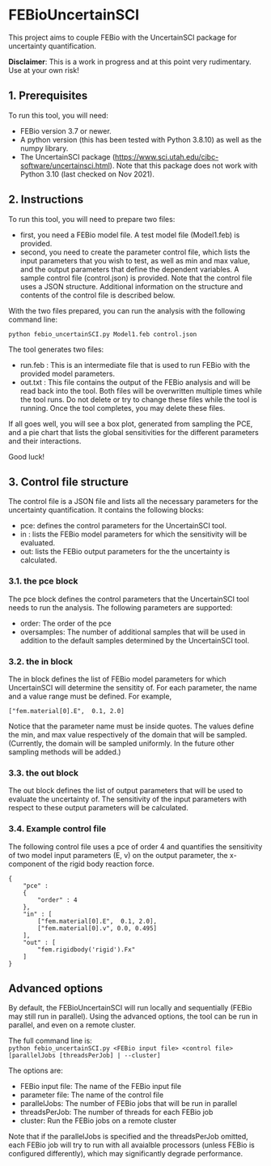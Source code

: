 # FEBioUncertainSCI
This project aims to couple FEBio with the UncertainSCI package for uncertainty quantification. 

**Disclaimer**: This is a work in progress and at this point very rudimentary. Use at your own risk! 

## 1. Prerequisites
To run this tool, you will need:
- FEBio version 3.7 or newer.
- A python version (this has been tested with Python 3.8.10) as well as the numpy library. 
- The UncertainSCI package (https://www.sci.utah.edu/cibc-software/uncertainsci.html). Note that this package does not work with Python 3.10 (last checked on Nov 2021). 

## 2. Instructions
To run this tool, you will need to prepare two files: 

- first, you need a FEBio model file. A test model file (Model1.feb) is provided. 
- second, you need to create the parameter control file, which lists the input parameters that you wish to test, as well as min and max value, and the output parameters that define the dependent variables. A sample control file (control.json) is provided. Note that the control file uses a JSON structure. Additional information on the structure and contents of the control file is described below. 

With the two files prepared, you can run the analysis with the following command line:

`python febio_uncertainSCI.py Model1.feb control.json`

The tool generates two files: 
- run.feb : This is an intermediate file that is used to run FEBio with the provided model parameters. 
- out.txt : This file contains the output of the FEBio analysis and will be read back into the tool. 
Both files will be overwritten multiple times while the tool runs. Do not delete or try to change these files while the tool is running. 
Once the tool completes, you may delete these files. 

If all goes well, you will see a box plot, generated from sampling the PCE, and a pie chart that lists the global sensitivities for the different parameters and their interactions.

Good luck!

## 3. Control file structure
The control file is a JSON file and lists all the necessary parameters for the uncertainty quantification. It contains the following blocks:

- pce: defines the control parameters for the UncertainSCI tool. 
- in : lists the FEBio model parameters for which the sensitivity will be evaluated. 
- out: lists the FEBio output parameters for the the uncertainty is calculated. 

### 3.1. the pce block
The pce block defines the control parameters that the UncertainSCI tool needs to run the analysis. The following parameters are supported: 

- order: The order of the pce
- oversamples: The number of additional samples that will be used in addition to the default samples determined by the UncertainSCI tool. 

### 3.2. the in block
The in block defines the list of FEBio model parameters for which UncertainSCI will determine the sensitity of. 
For each parameter, the name and a value range must be defined. For example,

```
["fem.material[0].E",  0.1, 2.0]
```

Notice that the parameter name must be inside quotes. The values define the min, and max value respectively of the domain that will be sampled. 
(Currently, the domain will be sampled uniformly. In the future other sampling methods will be added.) 

### 3.3. the out block
The out block defines the list of output parameters that will be used to evaluate the uncertainty of. The sensitivity of the input parameters with respect to these output parameters will be calculated. 

### 3.4. Example control file
The following control file uses a pce of order 4 and quantifies the sensitivity of two model input parameters (E, v) on the output parameter, the x-component of the rigid body reaction force. 

```
{
    "pce" :
    {
        "order" : 4
    },
    "in" : [
        ["fem.material[0].E",  0.1, 2.0],
        ["fem.material[0].v", 0.0, 0.495]
    ],
    "out" : [
        "fem.rigidbody('rigid').Fx"
    ]
}
```

## Advanced options
By default, the FEBioUncertainSCI will run locally and sequentially (FEBio may still run in parallel). Using the advanced options, the tool can be run in parallel, and even on a remote cluster. 

The full command line is:  
`python febio_uncertainSCI.py <FEBio input file> <control file> [parallelJobs [threadsPerJob] | --cluster]`

The options are:
- FEBio input file: The name of the FEBio input file
- parameter file: The name of the control file
- parallelJobs: The number of FEBio jobs that will be run in parallel
- threadsPerJob: The number of threads for each FEBio job
- cluster: Run the FEBio jobs on a remote cluster 

Note that if the parallelJobs is specified and the threadsPerJob omitted, each FEBio job will try to run with all avaialble processors (unless FEBio is configured differently), which may significantly degrade performance. 
